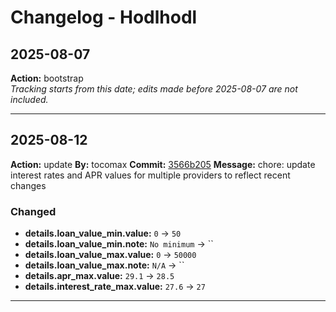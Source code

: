 # Changelog - Hodlhodl

## 2025-08-07
**Action:** bootstrap  
*Tracking starts from this date; edits made before 2025-08-07 are not included.*

---
## 2025-08-12
**Action:** update
**By:** tocomax
**Commit:** [3566b205](https://github.com/your-repo/commit/3566b205)
**Message:** chore: update interest rates and APR values for multiple providers to reflect recent changes

### Changed
- **details.loan_value_min.value:** `0` → `50`
- **details.loan_value_min.note:** `No minimum` → ``
- **details.loan_value_max.value:** `0` → `50000`
- **details.loan_value_max.note:** `N/A` → ``
- **details.apr_max.value:** `29.1` → `28.5`
- **details.interest_rate_max.value:** `27.6` → `27`

---
